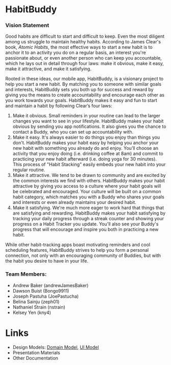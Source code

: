 # HabitBuddy

### Vision Statement
Good habits are difficult to start and difficult to keep. Even the most diligent among us struggle to maintain healthy habits. According to James Clear's book, *Atomic Habits*, the most effective ways to start a new habit is to anchor it to an activity you do on a regular basis, an interest you're passionate about, or even another person who can keep you accountable, which he lays out in detail through four laws: make it obvious, make it easy, make it attractive, and make it satisfying. 
 
Rooted in these ideas, our mobile app, HabitBuddy, is a visionary project to help you start a new habit. By matching you to someone with similar goals and interests, HabitBuddy sets you both up for success and reward by giving you the means to create accountability and encourage each other as you work towards your goals. HabitBuddy makes it easy and fun to start and maintain a habit by following Clear’s four laws: 
  1. Make it obvious. Small reminders in your routine can lead to the larger changes you want to see in your lifestyle. HabitBuddy makes your habit obvious by sending you app notifications. It also gives you the chance to contact a Buddy, who you can set up accountability with. 
  2. Make it easy. It's always easier to do things you enjoy than things you don't. HabitBuddy makes your habit easy by helping you anchor your new habit with something you already do and enjoy. You’ll choose an activity that you enjoy doing (i.e. drinking coffee at 8am) and commit to practicing your new habit afterward (i.e. doing yoga for 30 minutes). This process of "Habit Stacking" easily embeds your new habit into your regular routine. 
  3. Make it attractive. We tend to be drawn to community and are excited by the common interests we find with others. HabitBuddy makes your habit attractive by giving you access to a culture where your habit goals will be celebrated and encouraged. Your culture will be built on a common habit category, which matches you with a Buddy who shares your goals and interests or even already maintains your desired habit.  
  4. Make it satisfying. We're much more eager to work hard that things that are satisfying and rewarding. HabitBuddy makes your habit satisfying by tracking your daily progress through a streak counter and showing your progress on a Habit Tracker you update. You'll also see your Buddy's progress that will encourage and inspire you both in practicing a new habit.
  
While other habit-tracking apps boast motivating reminders and cool scheduling features, HabitBuddy strives to help you form a personal connection, not only with an encouraging community of Buddies, but with the habit you desire to have in your life.

### Team Members:
  * Andrew Baker (andrewJamesBaker)
  * Dawson Buist (Bongo9911)
  * Joseph Pastuha (JoePastucha)
  * Belina Sainju (zeph01)
  * Nathaniel Strain (nstrain)
  * Kelsey Yen (kny4)
  
# Links
* Design Models: [Domain Model](https://github.com/calvin-cs262-fall2020-teamH/habitbuddy-project/blob/master/domainModel.png), [UI Model](https://github.com/calvin-cs262-fall2020-teamH/habitbuddy-project/blob/master/uiModel.png)
* Presentation Materials
* Other Documentation
